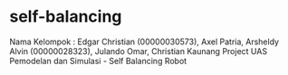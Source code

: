 # self-balancing
Nama Kelompok : Edgar Christian (00000030573), Axel Patria, Arsheldy Alvin (00000028323), Julando Omar, Christian Kaunang
Project UAS Pemodelan dan Simulasi - Self Balancing Robot
